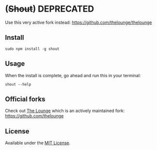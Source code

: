 # (~~Shout~~) DEPRECATED

Use this very active fork instead: https://github.com/thelounge/thelounge

## Install

```
sudo npm install -g shout
```

## Usage

When the install is complete, go ahead and run this in your terminal:

```
shout --help
```

## Official forks

Check out [The Lounge](https://github.com/thelounge) which is an actively maintained fork: https://github.com/thelounge

## License

Available under the [MIT License](http://mths.be/mit).
